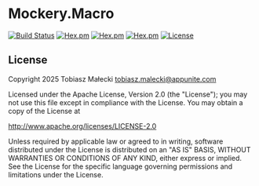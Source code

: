 # Mockery.Macro

[![Build Status](https://github.com/appunite/mockery/actions/workflows/ci.yml/badge.svg?branch=master)](https://github.com/appunite/mockery/actions) [![Hex.pm](https://img.shields.io/hexpm/v/mockery_macro.svg)](https://hex.pm/packages/mockery_macro) [![Hex.pm](https://img.shields.io/hexpm/dt/mockery_macro.svg)](https://hex.pm/packages/mockery_macro) [![Hex.pm](https://img.shields.io/hexpm/dw/mockery_macro.svg)](https://hex.pm/packages/mockery_macro) [![License](https://img.shields.io/hexpm/l/mockery_macro.svg)](https://github.com/appunite/mockery/blob/master/mockery_macro/LICENSE)

## License

Copyright 2025 Tobiasz Małecki [tobiasz.malecki@appunite.com](mailto:tobiasz.malecki@appunite.com)

Licensed under the Apache License, Version 2.0 (the "License"); you may not use this file except in compliance with the License. You may obtain a copy of the License at

<http://www.apache.org/licenses/LICENSE-2.0>

Unless required by applicable law or agreed to in writing, software distributed under the License is distributed on an "AS IS" BASIS, WITHOUT WARRANTIES OR CONDITIONS OF ANY KIND, either express or implied. See the License for the specific language governing permissions and limitations under the License.
